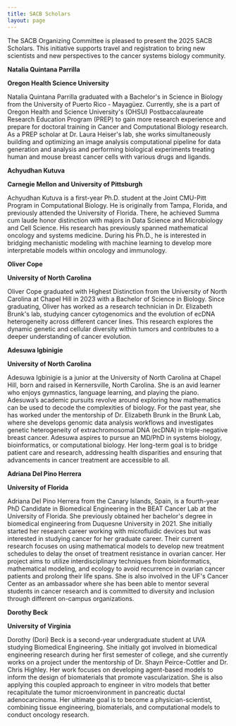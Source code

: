 ```yaml
---
title: SACB Scholars
layout: page
---
```


The SACB Organizing Committee is pleased to present the 2025 SACB Scholars. This initiative supports travel and registration to bring new scientists and new perspectives to the cancer systems biology community. 

**Natalia Quintana Parrilla**

__Oregon Health Science University__

Natalia Quintana Parrilla graduated with a Bachelor's in Science in Biology from the University of Puerto Rico - Mayagüez. Currently, she is a part of Oregon Health and Science University's (OHSU) Postbaccalaureate Research Education Program (PREP) to gain more research experience and prepare for doctoral training in Cancer and Computational Biology research. As a PREP scholar at Dr. Laura Heiser's lab, she works simultaneously building and optimizing an image analysis computational pipeline for data generation and analysis and performing biological experiments treating human and mouse breast cancer cells with various drugs and ligands.


**Achyudhan Kutuva**

__Carnegie Mellon and University of Pittsburgh__

Achyudhan Kutuva is a first-year Ph.D. student at the Joint CMU-Pitt Program in Computational Biology. He is originally from Tampa, Florida, and previously attended the University of Florida. There, he achieved Summa cum laude honor distinction with majors in Data Science and Microbiology and Cell Science. His research has previously spanned mathematical oncology and systems medicine. During his Ph.D., he is interested in bridging mechanistic modeling with machine learning to develop more interpretable models within oncology and immunology.


**Oliver Cope**

__University of North Carolina__

Oliver Cope graduated with Highest Distinction from the University of North Carolina at Chapel Hill in 2023 with a Bachelor of Science in Biology. Since graduating, Oliver has worked as a research technician in Dr. Elizabeth Brunk's lab, studying cancer cytogenomics and the evolution of ecDNA heterogeneity across different cancer lines. This research explores the dynamic genetic and cellular diversity within tumors and contributes to a deeper understanding of cancer evolution.



**Adesuwa Igbinigie**

__University of North Carolina__

Adesuwa Igbinigie is a junior at the University of North Carolina at Chapel Hill, born and raised in Kernersville, North Carolina. She is an avid learner who enjoys gymnastics, language learning, and playing the piano. Adesuwa’s academic pursuits revolve around exploring how mathematics can be used to decode the complexities of biology. For the past year, she has worked under the mentorship of Dr. Elizabeth Brunk in the Brunk Lab, where she develops genomic data analysis workflows and investigates genetic heterogeneity of extrachromosomal DNA (ecDNA) in triple-negative breast cancer. Adesuwa aspires to pursue an MD/PhD in systems biology, bioinformatics, or computational biology. Her long-term goal is to bridge patient care and research, addressing health disparities and ensuring that advancements in cancer treatment are accessible to all.


**Adriana Del Pino Herrera**

__University of Florida__

Adriana Del Pino Herrera from the Canary Islands, Spain, is a fourth-year PhD Candidate in Biomedical Engineering in the BEAT Cancer Lab at the University of Florida. She previously obtained her bachelor's degree in biomedical engineering from Duquesne University in 2021. She initially started her research career working with microfluidic devices but was interested in studying cancer for her graduate career. Their current research focuses on using mathematical models to develop new treatment schedules to delay the onset of treatment resistance in ovarian cancer. Her project aims to utilize interdisciplinary techniques from bioinformatics, mathematical modeling, and ecology to avoid recurrence in ovarian cancer patients and prolong their life spans. She is also involved in the UF's Cancer Center as an ambassador where she has been able to mentor several students in cancer research and is committed to diversity and inclusion through different on-campus organizations.


**Dorothy Beck**

__University of Virginia__

Dorothy (Dori) Beck is a second-year undergraduate student at UVA studying Biomedical Engineering. She initially got involved in biomedical engineering research during her first semester of college, and she currently works on a project under the mentorship of Dr. Shayn Peirce-Cottler and Dr. Chris Highley. Her work focuses on developing agent-based models to inform the design of biomaterials that promote vascularization. She is also applying this coupled approach to engineer in vitro models that better recapitulate the tumor microenvironment in pancreatic ductal adenocarcinoma. Her ultimate goal is to become a physician-scientist, combining tissue engineering, biomaterials, and computational models to conduct oncology research.
